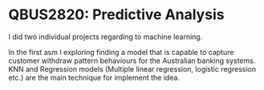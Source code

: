 # QBUS2820: Predictive Analysis

I did two individual projects regarding to machine learning. 

In the first asm I exploring finding a model that is capable to capture customer withdraw pattern behaviours for the Australian banking systems. KNN and Regression models (Multiple linear regression, logistic regression etc.) are the main technique for implement the idea. 

